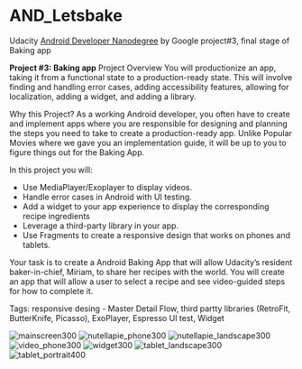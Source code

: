 # AND_Letsbake
Udacity <a href="https://eu.udacity.com/course/android-developer-nanodegree-by-google--nd801/" 
       title="Android Developer Nanodegree">Android Developer Nanodegree</a> by Google project#3, final stage of Baking app
       
**Project #3: Baking app**
Project Overview
You will productionize an app, taking it from a functional state to a production-ready state. This will involve finding and handling error cases, adding accessibility features, allowing for localization, adding a widget, and adding a library.

Why this Project?
As a working Android developer, you often have to create and implement apps where you are responsible for designing and planning the steps you need to take to create a production-ready app. Unlike Popular Movies where we gave you an implementation guide, it will be up to you to figure things out for the Baking App.

In this project you will:
- Use MediaPlayer/Exoplayer to display videos.
- Handle error cases in Android with UI testing.
- Add a widget to your app experience to display the corresponding recipe ingredients
- Leverage a third-party library in your app.
- Use Fragments to create a responsive design that works on phones and tablets.

Your task is to create a Android Baking App that will allow Udacity’s resident baker-in-chief, Miriam, to share her recipes with the world.
You will create an app that will allow a user to select a recipe and see video-guided steps for how to complete it.

Tags: responsive desing - Master Detail Flow, third partty libraries (RetroFit, ButterKnife, Picasso), ExoPlayer, Espresso UI test, Widget

![mainscreen300](https://user-images.githubusercontent.com/23049871/39991756-d1f4ab86-5770-11e8-8387-185feb7d23a5.jpg)
![nutellapie_phone300](https://user-images.githubusercontent.com/23049871/39991774-dffbef96-5770-11e8-89f3-053b386fcc6d.jpg)
![nutellapie_landscape300](https://user-images.githubusercontent.com/23049871/39991783-e789d188-5770-11e8-9b1e-8a0f7c28c90b.jpg)
![video_phone300](https://user-images.githubusercontent.com/23049871/39991788-ef42bb88-5770-11e8-9241-990660a742f4.jpg)
![widget300](https://user-images.githubusercontent.com/23049871/39991834-193f726e-5771-11e8-87d9-5f93f9d5940b.jpg)
![tablet_landscape300](https://user-images.githubusercontent.com/23049871/39991816-06fd4ad6-5771-11e8-89d8-a86e3dcbf335.jpg)
![tablet_portrait400](https://user-images.githubusercontent.com/23049871/39991824-103adc94-5771-11e8-89c6-767e22afd0b1.jpg)
